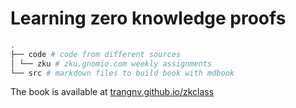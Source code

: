 # Learning zero knowledge proofs

```bash
.
├── code # code from different sources
│ └── zku # zku.gnomio.com weekly assignments
└── src # markdown files to build book with mdbook
```

The book is available at [trangnv.github.io/zkclass](https://trangnv.github.io/zkclass)
